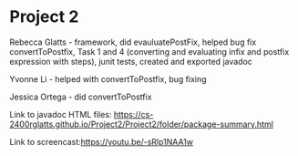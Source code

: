 # Project 2

Rebecca Glatts - framework, did evauluatePostFix, helped bug fix convertToPostfix, Task 1 and 4 (converting and evaluating infix and postfix expression with steps), junit tests, created and exported javadoc

Yvonne Li - helped with convertToPostfix, bug fixing

Jessica Ortega - did convertToPostfix

Link to javadoc HTML files: https://cs-2400rglatts.github.io/Project2/Project2/folder/package-summary.html  
  
Link to screencast:https://youtu.be/-sRlp1NAA1w

